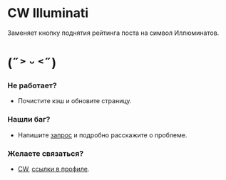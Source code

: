 # CW Illuminati
Заменяет кнопку поднятия рейтинга поста на символ Иллюминатов.

# (˶˃ ᵕ ˂˶)
### Не работает?
- Почистите кэш и обновите страницу.
### Нашли баг?
- Напишите [запрос](https://github.com/reni4ka/cw-illuminati/issues) и подробно расскажите о проблеме.
### Желаете связаться?
- [CW](https://catwar.su/cat597671), [ссылки в профиле](https://github.com/reni4ka).
